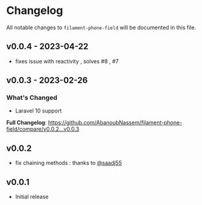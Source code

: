 # Changelog

All notable changes to `filament-phone-field` will be documented in this file.

## v0.0.4 - 2023-04-22

- fixes issue with reactivity , solves #8 , #7

## v0.0.3 - 2023-02-26

### What's Changed

- Laravel 10 support

**Full Changelog**: https://github.com/AbanoubNassem/filament-phone-field/compare/v0.0.2...v0.0.3

## v0.0.2

- fix chaining methods : thanks to [@saadj55](https://github.com/AbanoubNassem/filament-phone-field/pull/2)

## v0.0.1

- Initial release
